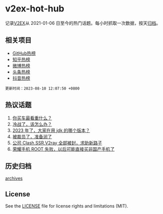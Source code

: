 # v2ex-hot-hub

 记录[V2EX](https://www.v2ex.com/)从 2021-01-06 日至今的热门话题。每小时抓取一次数据，按天[归档](archives)。
 
 ## 相关项目

- [GitHub热榜](https://github.com/snaildev/github-hot-hub)
- [知乎热榜](https://github.com/snaildev/zhihu-hot-hub)
- [微博热榜](https://github.com/snaildev/weibo-hot-hub)
- [头条热榜](https://github.com/snaildev/toutiao-hot-hub)
- [抖音热榜](https://github.com/snaildev/douyin-hot-hub)


 `更新时间：2023-08-10 12:07:50 +0800`

## 热议话题

1. [你买车最看重什么？](https://www.v2ex.com/t/963755)
1. [冷战了，该怎么办？](https://www.v2ex.com/t/963959)
1. [2023 年了，大家在用 jdk 的哪个版本？](https://www.v2ex.com/t/963756)
1. [被裁员了，准备润了](https://www.v2ex.com/t/963878)
1. [公司 Clash,SSR,V2ray 全部被封，求助新路子](https://www.v2ex.com/t/963849)
1. [荣耀手机 ROOT 失败，以后可能直接买非国产手机了](https://www.v2ex.com/t/963863)

## 历史归档

[archives](archives)

## License

See the [LICENSE](LICENSE) file for license rights and limitations (MIT).
